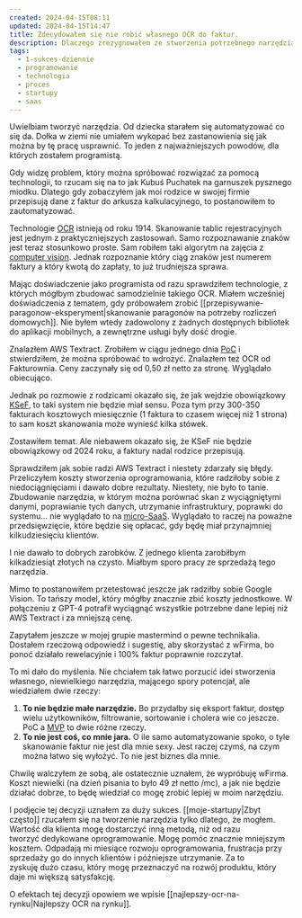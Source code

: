 ```yaml
---
created: 2024-04-15T08:11
updated: 2024-04-15T14:47
title: Zdecydowałem się nie robić własnego OCR do faktur.
description: Dlaczego zrezygnowałem ze stworzenia potrzebnego narzędzia? Krótka historia mojego dylematu.
tags:
  - 1-sukces-dziennie
  - programowanie
  - technologia
  - proces
  - startupy
  - saas
---
```

Uwielbiam tworzyć narzędzia. Od dziecka starałem się automatyzować co się da. Dołka w ziemi nie umiałem wykopać bez zastanowienia się jak można by tę pracę usprawnić. To jeden z najważniejszych powodów, dla których zostałem programistą. 

Gdy widzę problem, który można spróbować rozwiązać za pomocą technologii, to rzucam się na to jak Kubuś Puchatek na garnuszek pysznego miodku. Dlatego gdy zobaczyłem jak moi rodzice w swojej firmie przepisują dane z faktur do arkusza kalkulacyjnego, to postanowiłem to zautomatyzować.

Technologie [OCR](https://pl.wikipedia.org/wiki/Optyczne_rozpoznawanie_znak%C3%B3w) istnieją od roku 1914. Skanowanie tablic rejestracyjnych jest jednym z praktyczniejszych zastosowań. Samo rozpoznawanie znaków jest teraz stosunkowo proste. Sam robiłem taki algorytm na zajęcia z [computer vision](https://pl.wikipedia.org/wiki/Rozpoznawanie_obraz%C3%B3w). Jednak rozpoznanie który ciąg znaków jest numerem faktury a który kwotą do zapłaty, to już trudniejsza sprawa.

Mając doświadczenie jako programista od razu sprawdziłem technologie, z których mógłbym zbudować samodzielnie takiego OCR. Miałem wcześniej doświadczenia z tematem, gdy próbowałem zrobić [[przepisywanie-paragonow-eksperyment|skanowanie paragonów na potrzeby rozliczeń domowych]]. Nie byłem wtedy zadowolony z żadnych dostępnych bibliotek do aplikacji mobilnych, a zewnętrzne usługi były dość drogie.

Znalazłem AWS Textract. Zrobiłem w ciągu jednego dnia [PoC](https://en.wikipedia.org/wiki/Proof_of_concept) i stwierdziłem, że można spróbować to wdrożyć. Znalazłem też OCR od Fakturownia. Ceny zaczynały się od 0,50 zł netto za stronę. Wyglądało obiecująco.

Jednak po rozmowie z rodzicami okazało się, że jak wejdzie obowiązkowy [KSeF](https://www.podatki.gov.pl/ksef/), to taki system nie będzie miał sensu. Poza tym przy 300-350 fakturach kosztowych miesięcznie (1 faktura to czasem więcej niż 1 strona) to sam koszt skanowania może wynieść kilka stówek.

Zostawiłem temat. Ale niebawem okazało się, że KSeF nie będzie obowiązkowy od 2024 roku, a faktury nadal rodzice przepisują.

Sprawdziłem jak sobie radzi AWS Textract i niestety zdarzały się błędy. Przeliczyłem koszty stworzenia oprogramowania, które radziłoby sobie z niedociągnięciami i dawało dobre rezultaty. Niestety, nie było to tanie. Zbudowanie narzędzia, w którym można porównać skan z wyciągniętymi danymi, poprawianie tych danych, utrzymanie infrastruktury, poprawki do systemu... nie wyglądało to na [micro-SaaS](https://en.wikipedia.org/wiki/Software_as_a_service). Wyglądało to raczej na poważne przedsięwzięcie, które będzie się opłacać, gdy będę miał przynajmniej kilkudziesięciu klientów.

I nie dawało to dobrych zarobków. Z jednego klienta zarobiłbym kilkadziesiąt złotych na czysto. Miałbym sporo pracy ze sprzedażą tego narzędzia.

Mimo to postanowiłem przetestować jeszcze jak radziłby sobie Google Vision. To tańszy model, który mógłby znacznie zbić koszty jednostkowe. W połączeniu z GPT-4 potrafił wyciągnąć wszystkie potrzebne dane lepiej niż AWS Textract i za mniejszą cenę.

Zapytałem jeszcze w mojej grupie mastermind o pewne technikalia. Dostałem rzeczową odpowiedź i sugestię, aby skorzystać z wFirma, bo ponoć działało rewelacyjnie i 100% faktur poprawnie rozczytał.

To mi dało do myślenia. Nie chciałem tak łatwo porzucić idei stworzenia własnego, niewielkiego narzędzia, mającego spory potencjał, ale wiedziałem dwie rzeczy:
1. **To nie będzie małe narzędzie.** Bo przydałby się eksport faktur, dostęp wielu użytkowników, filtrowanie, sortowanie i cholera wie co jeszcze. PoC a [MVP](https://en.wikipedia.org/wiki/Minimum_viable_product) to dwie różne rzeczy.
2. **To nie jest coś, co mnie jara.** O ile samo automatyzowanie spoko, o tyle skanowanie faktur nie jest dla mnie sexy. Jest raczej czymś, na czym można łatwo się wyłożyć. To nie jest biznes dla mnie.

Chwilę walczyłem ze sobą, ale ostatecznie uznałem, że wypróbuję wFirma. Koszt niewielki (na dzień pisania to było 49 zł netto /mc), a jak nie będzie działać dobrze, to będę wiedział co mogę zrobić lepiej w moim narzędziu. 

I podjęcie tej decyzji uznałem za duży sukces. [[moje-startupy|Zbyt często]] rzucałem się na tworzenie narzędzia tylko dlatego, że mogłem. Wartość dla klienta mogę dostarczyć inną metodą, niż od razu tworzyć dedykowane oprogramowanie. Mogę pomóc znacznie mniejszym kosztem. Odpadają mi miesiące rozwoju oprogramowania, frustracja przy sprzedaży go do innych klientów i późniejsze utrzymanie. Za to zyskuję dużo czasu, który mogę przeznaczyć na rozwój produktu, który daje mi większą satysfakcję.

O efektach tej decyzji opowiem we wpisie [[najlepszy-ocr-na-rynku|Najlepszy OCR na rynku]].